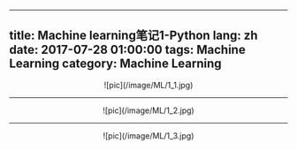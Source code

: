 
---
title: Machine learning笔记1-Python
lang: zh
date: 2017-07-28 01:00:00
tags: Machine Learning
category: Machine Learning
---
<center>![pic](/image/ML/1_1.jpg)</center>  

--------------------------------

<center>![pic](/image/ML/1_2.jpg)</center>  

--------------------------------

<center>![pic](/image/ML/1_3.jpg)</center>  
